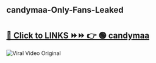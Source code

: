 
 ## candymaa-Only-Fans-Leaked

# <h2><a href="https://clipsfans.com/candymaa&ref=git">🔗 Click to LINKS ⏩⏩ 👉 🟢 candymaa </a></h2>

<a href="https://clipsfans.com/candymaa&ref=git" rel="nofollow" data-target="animated-image.originalLink"><img src="https://i.ibb.co.com/xMMVF88/686577567.gif" alt="Viral Video Original" style="max-width: 100%; display: inline-block;" data-target="animated-image.originalImage"></a>
